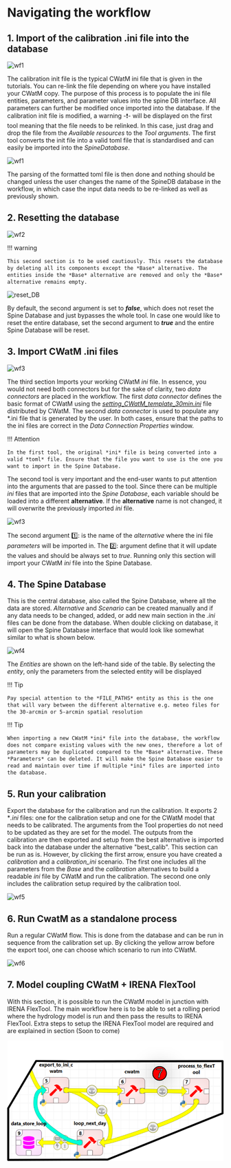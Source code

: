 # Navigating the workflow



## 1. Import of the calibration .ini file into the database

![wf1](C:\Git\CWatM-spinetoolbox-dev\docs\images\workflow_1.svg)

The calibration init file is the typical CWatM ini file that is given in the tutorials. You can re-link the file depending on where you have installed your CWatM copy. The purpose of this process is to populate the ini file entities, parameters, and parameter values into the spine DB interface. All parameters can further be modified once imported into the database. If the calibration init file is modified, a warning -:exclamation:- will be displayed on the first tool meaning that the file needs to be relinked. In this case, just drag and drop the file from the *Available resources* to the *Tool arguments*. The first tool converts the init file into a valid toml file that is standardised and can easily be imported into the *SpineDatabase*.

![wf1](C:\Git\CWatM-spinetoolbox-dev\docs\images\relink_ini_file.png)

The parsing of the formatted toml file is then done and nothing should be changed unless the user changes the name of the SpineDB database in the workflow, in which case the input data needs to be re-linked as well as previously shown.

## 2. Resetting the database

![wf2](C:\Git\CWatM-spinetoolbox-dev\docs\images\workflow_2.svg)

!!! warning

    This second section is to be used cautiously. This resets the database by deleting all its components except the *Base* alternative. The entities inside the *Base* alternative are removed and only the *Base* alternative remains empty. 


![reset_DB](C:\Git\CWatM-spinetoolbox-dev\docs\images\reset_DB.png)

By default, the second argument is set to ***false***, which does not reset the Spine Database and just bypasses the whole tool. In case one would like to reset the entire database, set the second argument to ***true*** and the entire Spine Database will be reset.

## 3. Import CWatM .ini files

![wf3](C:\Git\CWatM-spinetoolbox-dev\docs\images\workflow_3.svg)

The third section Imports your working CWatM *ini* file. In essence, you would not need both connectors but for the sake of clarity, two *data connectors* are placed in the workflow. The first *data connector* defines the basic format of CWatM using the *<u>setting_CWatM_template_30min.ini</u>* file distributed by CWatM. The second *data connector* is used to populate any *.ini file that is generated by the user. In both cases, ensure that the paths to the ini files are correct in the *Data Connection Properties* window. 

!!! Attention

    In the first tool, the original *ini* file is being converted into a valid *toml* file. Ensure that the file you want to use is the one you want to import in the Spine Database. 

The second tool is very important and the end-user wants to put attention into the arguments that are passed to the tool. Since there can be multiple *ini* files that are imported into the *Spine Database*, each variable should be loaded into a different **alternative**. If the **alternative** name is not changed, it will overwrite the previously imported *ini* file.

![wf3](C:\Git\CWatM-spinetoolbox-dev\docs\images\import_ini.png)

The second argument :one:: is the name of the *alternative* where the ini file *parameters* will be imported in. The :two:: argument define that it will update the values and should be always set to *true*. Running only this section will import your CWatM *ini* file into the Spine Database.

## 4. The Spine Database

This is the central database, also called the Spine Database, where all the data are stored. *Alternative* and *Scenario* can be created manually and if any data needs to be changed, added, or add new main section in the *.ini* files can be done from the database. When double clicking on database, it will open the Spine Database interface that would look like somewhat similar to what is shown below.

![wf4](C:\Git\CWatM-spinetoolbox-dev\docs\images\entity_param.png)

The *Entities* are shown on the left-hand side of the table. By selecting the *entity*, only the parameters from the selected entity will be displayed

!!! Tip

    Pay special attention to the *FILE_PATHS* entity as this is the one that will vary between the different alternative e.g. meteo files for the 30-arcmin or 5-arcmin spatial resolution

!!! Tip

    When importing a new CWatM *ini* file into the database, the workflow does not compare existing values with the new ones, therefore a lot of parameters may be duplicated compared to the *Base* alternative. These *Parameters* can be deleted. It will make the Spine Database easier to read and maintain over time if multiple *ini* files are imported into the database.



## 5. Run your calibration

Export the database for the calibration and run the calibration. It exports 2 **.ini* files: one for the calibration setup and one for the CWatM model that needs to be calibrated. The arguments from the Tool properties do not need to be updated as they are set for the model. The outputs from the calibration are then exported and setup from the best alternative is imported back into the database under the alternative "best_calib". This section can be run as is. However, by clicking the first arrow, ensure you have created a *calibration* and a *calibration_ini* scenario. The first one includes all the parameters from the *Base* and the *calibration* alternatives to build a readable *ini* file by CWatM and run the calibration. The second one only includes the calibration setup required by the calibration tool.

![wf5](C:\Git\CWatM-spinetoolbox-dev\docs\images\workflow_5.svg)

## 6. Run CwatM as a standalone process

Run a regular CWatM flow. This is done from the database and can be run in sequence from the calibration set up. By clicking the yellow arrow before the export tool, one can choose which scenario to run into CWatM.

![wf6](C:\Git\CWatM-spinetoolbox-dev\docs\images\workflow_6.svg)

## 7. Model coupling CWatM + IRENA FlexTool

With this section, it is possible to run the CWatM model in junction with IRENA FlexTool. The main workflow here is to be able to set a rolling period where the hydrology model is run and then pass the results to IRENA FlexTool. Extra steps to setup the IRENA FlexTool model are required and are explained in section (Soon to come)

![wf7](images/workflow_7.svg)